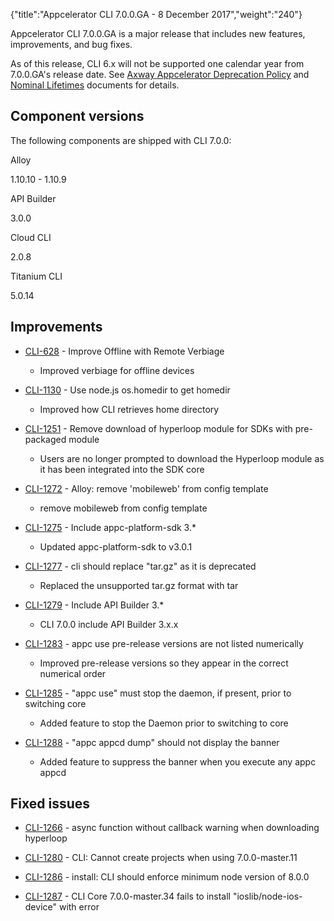 {"title":"Appcelerator CLI 7.0.0.GA - 8 December 2017","weight":"240"} 

Appcelerator CLI 7.0.0.GA is a major release that includes new features, improvements, and bug fixes.

As of this release, CLI 6.x will not be supported one calendar year from 7.0.0.GA's release date. See [Axway Appcelerator Deprecation Policy](/docs/appc/AMPLIFY_Appcelerator_Services_Overview/Axway_Appcelerator_Deprecation_Policy/) and [Nominal Lifetimes](/docs/appc/AMPLIFY_Appcelerator_Services_Overview/Axway_Appcelerator_Product_Lifecycle/#NominalLifetimes) documents for details.

## Component versions

The following components are shipped with CLI 7.0.0:

Alloy

1.10.10 - 1.10.9

API Builder

3.0.0

Cloud CLI

2.0.8

Titanium CLI

5.0.14

## Improvements

*   [CLI-628](https://jira.appcelerator.org/browse/CLI-628) - Improve Offline with Remote Verbiage
    
    *   Improved verbiage for offline devices
        
*   [CLI-1130](https://jira.appcelerator.org/browse/CLI-1130) - Use node.js os.homedir to get homedir
    
    *   Improved how CLI retrieves home directory
        
*   [CLI-1251](https://jira.appcelerator.org/browse/CLI-1251) - Remove download of hyperloop module for SDKs with pre-packaged module
    
    *   Users are no longer prompted to download the Hyperloop module as it has been integrated into the SDK core
        
*   [CLI-1272](https://jira.appcelerator.org/browse/CLI-1272) - Alloy: remove 'mobileweb' from config template
    
    *   remove mobileweb from config template
        
*   [CLI-1275](https://jira.appcelerator.org/browse/CLI-1275) - Include appc-platform-sdk 3.\*
    
    *   Updated appc-platform-sdk to v3.0.1
        
*   [CLI-1277](https://jira.appcelerator.org/browse/CLI-1277) - cli should replace "tar.gz" as it is deprecated
    
    *   Replaced the unsupported tar.gz format with tar
        
*   [CLI-1279](https://jira.appcelerator.org/browse/CLI-1279) - Include API Builder 3.\*
    
    *   CLI 7.0.0 include API Builder 3.x.x
        
*   [CLI-1283](https://jira.appcelerator.org/browse/CLI-1283) - appc use pre-release versions are not listed numerically
    
    *   Improved pre-release versions so they appear in the correct numerical order
        
*   [CLI-1285](https://jira.appcelerator.org/browse/CLI-1285) - "appc use" must stop the daemon, if present, prior to switching core
    
    *   Added feature to stop the Daemon prior to switching to core
        
*   [CLI-1288](https://jira.appcelerator.org/browse/CLI-1288) - "appc appcd dump" should not display the banner
    
    *   Added feature to suppress the banner when you execute any appc appcd
        

## Fixed issues

*   [CLI-1266](https://jira.appcelerator.org/browse/CLI-1266) - async function without callback warning when downloading hyperloop
    
*   [CLI-1280](https://jira.appcelerator.org/browse/CLI-1280) - CLI: Cannot create projects when using 7.0.0-master.11
    
*   [CLI-1286](https://jira.appcelerator.org/browse/CLI-1286) - install: CLI should enforce minimum node version of 8.0.0
    
*   [CLI-1287](https://jira.appcelerator.org/browse/CLI-1287) - CLI Core 7.0.0-master.34 fails to install "ioslib/node-ios-device" with error